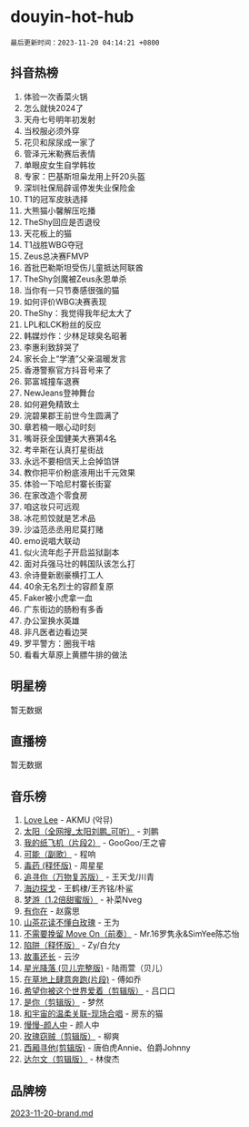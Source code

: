 # douyin-hot-hub

`最后更新时间：2023-11-20 04:14:21 +0800`

## 抖音热榜

1. 体验一次香菜火锅
1. 怎么就快2024了
1. 天舟七号明年初发射
1. 当校服必须外穿
1. 花贝和尿尿成一家了
1. 管泽元米勒赛后表情
1. 单眼皮女生自学韩妆
1. 专家：巴基斯坦枭龙用上歼20头盔
1. 深圳社保局辟谣停发失业保险金
1. T1的冠军皮肤选择
1. 大熊猫小馨解压吃播
1. TheShy回应是否退役
1. 天花板上的猫
1. T1战胜WBG夺冠
1. Zeus总决赛FMVP
1. 首批巴勒斯坦受伤儿童抵达阿联酋
1. TheShy剑魔被Zeus永恩单杀
1. 当你有一只节奏感很强的猫
1. 如何评价WBG决赛表现
1. TheShy：我觉得我年纪太大了
1. LPL和LCK粉丝的反应
1. 韩媒炒作：少林足球臭名昭著
1. 李惠利致辞哭了
1. 家长会上“学渣”父亲温暖发言
1. 香港警察官方抖音号来了
1. 郭富城撞车退赛
1. NewJeans登神舞台
1. 如何避免精致土
1. 浣碧果郡王前世今生圆满了
1. 章若楠一眼心动时刻
1. 嘴哥获全国健美大赛第4名
1. 考辛斯在认真打星街战
1. 永远不要相信天上会掉馅饼
1. 教你把平价粉底液用出千元效果
1. 体验一下哈尼村寨长街宴
1. 在家改造个零食房
1. 咱这妆只可远观
1. 冰花煎饺就是艺术品
1. 沙溢范丞丞用尼莫打赌
1. emo说唱大联动
1. 似火流年彪子开启监狱副本
1. 面对兵强马壮的韩国队该怎么打
1. 佘诗曼新剧豪横打工人
1. 40余无名烈士的容颜复原
1. Faker被小虎拿一血
1. 广东街边的肠粉有多香
1. 办公室换水英雄
1. 非凡医者边看边哭
1. 罗平警方：圈我干啥
1. 看看大草原上黄膘牛排的做法

## 明星榜

暂无数据

## 直播榜

暂无数据

## 音乐榜

1. [Love Lee](https://sf3-cdn-tos.douyinstatic.com/obj/tos-cn-ve-2774/o05GbkJGbCBTdDnMtB0fwOYgkeZp23vrWQDQBS) - AKMU (악뮤)
1. [太阳（全网搜_太阳刘鹏_可听）](https://sf6-cdn-tos.douyinstatic.com/obj/tos-cn-ve-2774/ogWbyIQnlBFImVbeDocRdCIYtBHlbJXgfZMvgz) - 刘鹏
1. [我的纸飞机（片段2）](https://sf6-cdn-tos.douyinstatic.com/obj/tos-cn-ve-2774/oM2ZrKcg2CD5AeRB2gkeXOFB1IxAGJdZPazYHf) - GooGoo/王之睿
1. [可能（副歌）](https://sf6-cdn-tos.douyinstatic.com/obj/tos-cn-ve-2774/cde1731888894259b333569393c2fb51) - 程响
1. [毒药 (释怀版)](https://sf6-cdn-tos.douyinstatic.com/obj/tos-cn-ve-2774/oYILMEAzspdZBIzy4frJNB8ZHPHWAhiwowd4Ad) - 周星星
1. [追寻你（万物复苏版）](https://sf3-cdn-tos.douyinstatic.com/obj/tos-cn-ve-2774/oYeAZJsbjIDit9APmBg8u6uDUQnHmoCf3gbo74) - 王天戈/川青
1. [海边探戈](https://sf6-cdn-tos.douyinstatic.com/obj/tos-cn-ve-2774/os9gE0VQCGqt6VQkZDyBBYvfSDY0QFe3vVmubn) - 王鹤棣/王齐铭/朴鲨
1. [梦游（1.2倍甜蜜版）](https://sf6-cdn-tos.douyinstatic.com/obj/tos-cn-ve-2774/o4gyAUm8hwufoEABmwVIiQtHsFuGzAEEWtNMzo) - 补菜Nveg
1. [有你在](https://sf6-cdn-tos.douyinstatic.com/obj/tos-cn-ve-2774/o8zImmNsI8B0yfAW5FKAB1oBhkMAlIrwsZEi1V) - 赵露思
1. [山茶花读不懂白玫瑰](https://sf3-cdn-tos.douyinstatic.com/obj/tos-cn-ve-2774/osfn8B7DktrRHEPJgPCfDbw7QDQEkwC16BxZg9) - 王为
1. [不需要挽留 Move On（前奏）](https://sf3-cdn-tos.douyinstatic.com/obj/tos-cn-ve-2774/ooCBhgCCkF4nExzQL9WZSUbitfA8IsDkgQIYhe) - Mr.16罗隽永&SimYee陈芯怡
1. [陷阱（释怀版）](https://sf6-cdn-tos.douyinstatic.com/obj/tos-cn-ve-2774/oE8C21LeZrzKLDFfQYgMzx4GAIHageG5IzayY7) - Zy/白允y
1. [故事还长](https://sf3-cdn-tos.douyinstatic.com/obj/tos-cn-ve-2774/30a26758c8594f0ab81ac675c33ee2c5) - 云汐
1. [星光降落 (贝儿完整版)](https://sf6-cdn-tos.douyinstatic.com/obj/tos-cn-ve-2774/okwB9hAwyAtsFFkFBzAX1hOOfQuIoMNs0W2Mwr) - 陆雨萱（贝儿）
1. [在草地上肆意奔跑(片段)](https://sf3-cdn-tos.douyinstatic.com/obj/tos-cn-ve-2774/8831d494742f45dabdfa8adb8b817259) - 傅如乔
1. [希望你被这个世界爱着（剪辑版）](https://sf3-cdn-tos.douyinstatic.com/obj/tos-cn-ve-2774/oo4H3BfEygN7l7bQaMBOZHCQ1eI4FqtED5skQ2) - 吕口口
1. [是你（剪辑版）](https://sf6-cdn-tos.douyinstatic.com/obj/tos-cn-ve-2774/46019dae783c4c969944217fe1cfafc4) - 梦然
1. [和宇宙的温柔关联-现场合唱](https://sf3-cdn-tos.douyinstatic.com/obj/tos-cn-ve-2774/o0hONGDYQBgk0e5bqDeQOonVmncA6tC2nBwZLT) - 房东的猫
1. [慢慢-颜人中](https://sf3-cdn-tos.douyinstatic.com/obj/tos-cn-ve-2774/ocjHNfBXdBxQNC8ZGAeoLMFTUgtBg8bkExunDC) - 颜人中
1. [玫瑰窃贼（剪辑版）](https://sf6-cdn-tos.douyinstatic.com/obj/tos-cn-ve-2774/oMqAsB3ixIhSWqAJOAwf3a0hU2zKJLBolQtFlI) - 柳爽
1. [西厢寻他(剪辑版)](https://sf3-cdn-tos.douyinstatic.com/obj/tos-cn-ve-2774/oUsAVfAQKlRNxEv5qxvIB8o5qmIWUcXbzJKJhw) - 唐伯虎Annie、伯爵Johnny
1. [达尔文（剪辑版）](https://sf3-cdn-tos.douyinstatic.com/obj/tos-cn-ve-2774/oQuPQQmEgnCeZsgKQ78VBZjNVtegzBGpoSbQPD) - 林俊杰

## 品牌榜

[2023-11-20-brand.md](2023-11-20-brand.md)
